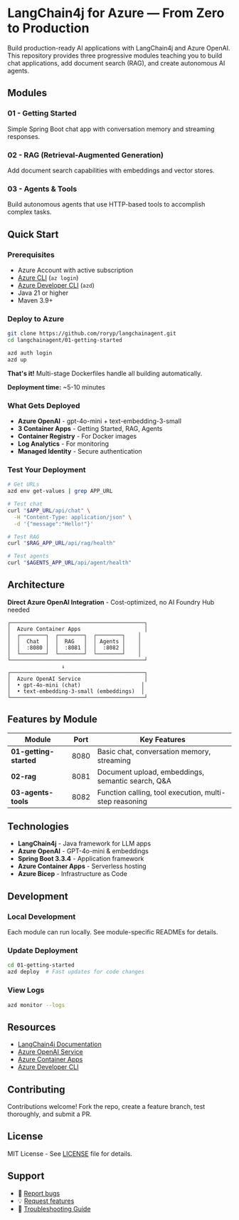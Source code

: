 # LangChain4j for Azure — From Zero to Production

Build production-ready AI applications with LangChain4j and Azure OpenAI. This repository provides three progressive modules teaching you to build chat applications, add document search (RAG), and create autonomous AI agents.

## Modules

### 01 - Getting Started
Simple Spring Boot chat app with conversation memory and streaming responses.

### 02 - RAG (Retrieval-Augmented Generation)
Add document search capabilities with embeddings and vector stores.

### 03 - Agents & Tools
Build autonomous agents that use HTTP-based tools to accomplish complex tasks.

## Quick Start

### Prerequisites

- Azure Account with active subscription
- [Azure CLI](https://docs.microsoft.com/cli/azure/install-azure-cli) (`az login`)
- [Azure Developer CLI](https://aka.ms/install-azd) (`azd`)
- Java 21 or higher
- Maven 3.9+

### Deploy to Azure

```bash
git clone https://github.com/roryp/langchainagent.git
cd langchainagent/01-getting-started

azd auth login
azd up
```

**That's it!** Multi-stage Dockerfiles handle all building automatically.

**Deployment time:** ~5-10 minutes

### What Gets Deployed

- **Azure OpenAI** - gpt-4o-mini + text-embedding-3-small
- **3 Container Apps** - Getting Started, RAG, Agents
- **Container Registry** - For Docker images
- **Log Analytics** - For monitoring
- **Managed Identity** - Secure authentication

### Test Your Deployment

```bash
# Get URLs
azd env get-values | grep APP_URL

# Test chat
curl "$APP_URL/api/chat" \
  -H "Content-Type: application/json" \
  -d '{"message":"Hello!"}'

# Test RAG
curl "$RAG_APP_URL/api/rag/health"

# Test agents
curl "$AGENTS_APP_URL/api/agent/health"
```

## Architecture

**Direct Azure OpenAI Integration** - Cost-optimized, no AI Foundry Hub needed

```
┌──────────────────────────────────────────┐
│  Azure Container Apps                    │
│  ┌────────┐  ┌────────┐  ┌────────┐    │
│  │  Chat  │  │  RAG   │  │ Agents │    │
│  │  :8080 │  │  :8081 │  │  :8082 │    │
│  └────────┘  └────────┘  └────────┘    │
└──────────────────────────────────────────┘
                 ↓
┌──────────────────────────────────────────┐
│  Azure OpenAI Service                    │
│  • gpt-4o-mini (chat)                   │
│  • text-embedding-3-small (embeddings)  │
└──────────────────────────────────────────┘
```

## Features by Module

| Module | Port | Key Features |
|--------|------|-------------|
| **01-getting-started** | 8080 | Basic chat, conversation memory, streaming |
| **02-rag** | 8081 | Document upload, embeddings, semantic search, Q&A |
| **03-agents-tools** | 8082 | Function calling, tool execution, multi-step reasoning |

## Technologies

- **LangChain4j** - Java framework for LLM apps
- **Azure OpenAI** - GPT-4o-mini & embeddings
- **Spring Boot 3.3.4** - Application framework
- **Azure Container Apps** - Serverless hosting
- **Azure Bicep** - Infrastructure as Code

## Development

### Local Development

Each module can run locally. See module-specific READMEs for details.

### Update Deployment

```bash
cd 01-getting-started
azd deploy  # Fast updates for code changes
```

### View Logs

```bash
azd monitor --logs
```
## Resources

- [LangChain4j Documentation](https://docs.langchain4j.dev/)
- [Azure OpenAI Service](https://learn.microsoft.com/azure/ai-services/openai/)
- [Azure Container Apps](https://learn.microsoft.com/azure/container-apps/)
- [Azure Developer CLI](https://learn.microsoft.com/azure/developer/azure-developer-cli/)

## Contributing

Contributions welcome! Fork the repo, create a feature branch, test thoroughly, and submit a PR.

## License

MIT License - See [LICENSE](LICENSE) file for details.

## Support

- 🐛 [Report bugs](https://github.com/roryp/langchainagent/issues)
- 💡 [Request features](https://github.com/roryp/langchainagent/issues)
- 🔧 [Troubleshooting Guide](TROUBLESHOOTING.md)
